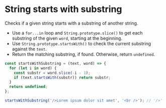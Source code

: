 # String starts with substring

Checks if a given string starts with a substring of another string.

* Use a `for...in` loop and `String.prototype.slice()` to get each substring of the given `word`, starting at the beginning.
* Use `String.prototype.startsWith()` to check the current substring against the `text`.
* Return the matching substring, if found. Otherwise, return `undefined`.

```js
const startsWithSubstring = (text, word) => {
  for (let i in word) {
    const substr = word.slice(-i - 1);
    if (text.startsWith(substr)) return substr;
  }
  return undefined;
};
```

```js
startsWithSubstring('/>Lorem ipsum dolor sit amet', '<br />'); // '/>'
```
